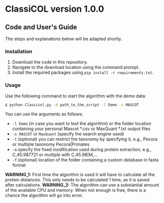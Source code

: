 # ClassiCOL version 1.0.0
## Code and User's Guide

The steps and explanations below will be adapted shortly.

### Installation

1. Download the code in this repository.
2. Navigate to the download location using the command prompt.
3. Install the required packages using `pip install -r requirements.txt`.

### Usage
Use the following command to start the algorithm with the demo data:
```sh
$ python Classicol.py -d path_to_the_script -l Demo -s MASCOT
```

You can use the arguments as follows:
  - `-l Demo` (in case you want to test the algorithm) or the folder location containing your personal Mascot \*.csv or MaxQuant \*.txt output files
  - `-s MASCOT` or `MaxQuant` (specify the search engine used)
  - `-t` (optional) you can restrict the taxonomy by specifying it, e.g., Pecora or multiple taxonomy Pecora|Primates
  - `-m` specify the fixed modification used during protein extraction, e.g., C,45.987721 or multiple with C,45.98|M,...
  - `-f` (optional) location of the folder containing a custom database in fasta format
    
**WARNING_1:** First time the algorithm is used it will have to calculate all the protein distances. This only needs to be calculated 1 time, as it is saved after calculations.
**WARNING_2:** The algorithm can use a substantial amount of the available CPU and memory. When not enough is free, there is a chance the algorithm will go into error.
